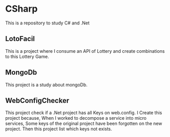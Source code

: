 # CSharp
This is a repository to study C# and .Net

## LotoFacil

This is a project where I consume an API of Lottery and create combinations to this Lottery Game.

## MongoDb

This project is a study about mongoDb.

## WebConfigChecker

This project check if a .Net project has all Keys on web.config.
I Create this project because, When I worked to decompose a service into micro services,
Some keys of the original project have been forgotten on the new project. 
Then this project list which keys not exists.